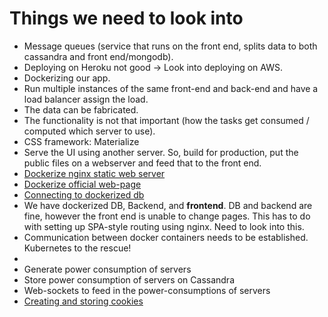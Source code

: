 # Things we need to look into

- Message queues (service that runs on the front end, splits data to both cassandra and front end/mongodb).
- Deploying on Heroku not good -> Look into deploying on AWS.
- Dockerizing our app.
- Run multiple instances of the same front-end and back-end and have a load balancer assign the load. 
- The data can be fabricated.
- The functionality is not that important (how the tasks get consumed / computed which server to use).
- CSS framework: Materialize
- Serve the UI using another server. So, build for production, put the public files on a webserver and feed that to the front end.
- [Dockerize nginx static web server](https://jonathanmh.com/deploying-a-vue-js-single-page-app-including-router-with-docker/)
- [Dockerize official web-page](https://vuejs.org/v2/cookbook/dockerize-vuejs-app.html)
- [Connecting to dockerized db](https://stackoverflow.com/questions/33336773/connecting-to-mongo-docker-container-from-host)
- We have dockerized DB, Backend, and **frontend**. DB and backend are fine, however the front end is unable to change pages. This has to do with setting up SPA-style routing using nginx. Need to look into this.
- Communication between docker containers needs to be established. Kubernetes to the rescue!
- 
- Generate power consumption of servers
- Store power consumption of servers on Cassandra
- Web-sockets to feed in the power-consumptions of servers
- [Creating and storing cookies](https://sabe.io/classes/javascript/cookies)
